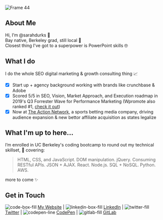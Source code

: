 ![Frame 44](https://user-images.githubusercontent.com/77648727/109908934-0fdd6300-7c5a-11eb-803c-24ea187198c5.png)

## About Me
Hi, I’m @sarahdurks  👋    
Bay native, Berkeley grad, still local 📍   
Closest thing I've got to a superpower is PowerPoint skills :nerd_face:   

## What I do
I do the whole SEO digital marketing & growth consulting thing  📈   
- [x] Start up + agency background working with brands like crunchbase & Adobe
- [x] Scored 5/5 in SEO, Vision, Market Approach, and Execution roadmap in 2019's Q3 Forrester Wave for Performance Marketing (Wpromote also ranked #1, [check it out](https://www.wpromote.com/forrester-wave))
- [x] Now at [The Action Network](https://www.actionnetwork.com/), a sports betting media company, driving audience expansion & new bettor affiliate acquisition as states legalize  

## What I'm up to here...
I’m enrolled in UC Berkeley's coding bootcamp to round out my technical skillset, 🌱   covering:

> HTML, CSS, and JavaScript. 
> DOM manipulation. 
> jQuery. 
> Consuming RESTful APIs. 
> JSON + AJAX. 
> React. 
> Node.js. 
> SQL + NoSQL. 
> Python. 
> AWS. 

more to come ✨   

## Get in Touch
![code-box-fill](https://user-images.githubusercontent.com/77648727/107986417-dc73b680-6f80-11eb-860d-5eedc0203bdc.png) [My Website](https://www.sarahdurkin.com) |
![linkedin-box-fill](https://user-images.githubusercontent.com/77648727/107986418-dc73b680-6f80-11eb-9a8f-9aae45a08ab7.png)  [LinkedIn](https://www.linkedin.com/in/sarahdurks/) |
![twitter-fill](https://user-images.githubusercontent.com/77648727/107988518-0d55ea80-6f85-11eb-8cb2-91ccc6a55767.png) [Twitter](https://twitter.com/sarahdurks_) | 
![codepen-line](https://user-images.githubusercontent.com/77648727/107986419-dd0c4d00-6f80-11eb-83b9-ed3a67bd4eab.png) [CodePen](https://codepen.io/sarahdurks) |
![gitlab-fill](https://user-images.githubusercontent.com/77648727/107986420-dd0c4d00-6f80-11eb-93eb-f5bea5f1f88a.png)  [GitLab](https://gitlab.com/sarahdurks)


